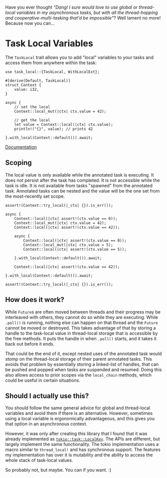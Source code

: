 Have you ever thought *"Dang! I sure would love to use global or thread-local
variables in my asynchronous tasks, but with all the thread-hopping and
cooperative-multi-tasking that'd be impossible"*? Well lament no more!
Because now you can...

# Task Local Variables

The `TaskLocal` trait allows you to add "local" variables to your tasks
and access them from anywhere within the task:

```
use task_local::{TaskLocal, WithLocalExt};

#[derive(Default, TaskLocal)]
struct Context {
    value: i32,
}

async {
    // set the local
    Context::local_mut(|ctx| ctx.value = 42);

    // get the local
    let value = Context::local(|ctx| ctx.value);
    println!("{}", value); // prints 42

}.with_local(Context::default()).await;
```

[Documentation](https://kmdreko.github.io/documentation/task-local/task_local)

## Scoping

The local value is only available while the annotated task is executing.
It does not persist after the task has completed. It is not accessible while
the task is idle. It is not available from tasks "spawned" from the
annotated task. Annotated tasks can be nested and the value will be the one
set from the most-recently set scope.

```
assert!(Context::try_local(|_ctx| {}).is_err());

async {
    Context::local(|ctx| assert!(ctx.value == 0));
    Context::local_mut(|ctx| ctx.value = 42);
    Context::local(|ctx| assert!(ctx.value == 42));

    async {
        Context::local(|ctx| assert!(ctx.value == 0));
        Context::local_mut(|ctx| ctx.value = 5);
        Context::local(|ctx| assert!(ctx.value == 5));

    }.with_local(Context::default()).await;

    Context::local(|ctx| assert!(ctx.value == 42));

}.with_local(Context::default()).await;

assert!(Context::try_local(|_ctx| {}).is_err());
```

## How does it work?

While `Future`s are often moved between threads and their progress may be
interleaved with others, they cannot do so while they are executing. While
`.poll()` is running, nothing else can happen on that thread and the
`Future` cannot be moved or destroyed. This takes advantage of that by
storing a handle to the task-local value in thread-local storage that is
accessible by the free methods. It puts the handle in when `.poll()` starts,
and it takes it back out before it ends.

That could be the end of it, except nested uses of the annotated task would
stomp on the thread-local storage of their parent annotated tasks. This
avoids that problem by essentially storing a linked-list of handles, that
can be pushed and popped when tasks are suspended and resumed. Doing this
also allows access to prior scopes via the `local_chain` methods, which
could be useful in certain situations.

## Should I actually use this?

You should follow the same general advice for global and thread-local
variables and avoid them if there is an alternative. However, sometimes
using a local variable is ergonomically advantageous, and this gives you
that option in an asynchronous context.

However, it was only after creating this library that I found that it was
already implemented as [`tokio::task::LocalKey`](https://docs.rs/tokio/latest/tokio/task/struct.LocalKey.html).
The APIs are different, but largely implement the same functionality. The tokio
implementation uses a macro similar to `thread_local!` and has synchronous
support. The features my implementation has over it is mutability and the 
ability to access the whole stack of task-local values.

So probably not, but maybe. You can if you want. :)

